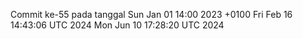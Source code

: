 Commit ke-55 pada tanggal Sun Jan 01 14:00 2023 +0100
Fri Feb 16 14:43:06 UTC 2024
Mon Jun 10 17:28:20 UTC 2024

